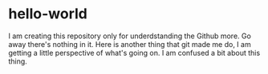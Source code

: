# hello-world
I am creating this repository only for underdstanding the Github more. Go away there's nothing in it.
Here is another thing that git made me do, I am getting a little perspective of what's going on. I am confused a bit about this thing.
